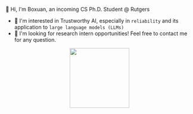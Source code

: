 👋 Hi, I'm Boxuan, an incoming CS Ph.D. Student @ Rutgers
- 👀 I'm interested in Trustworthy AI, especially in `reliability` and its application to `large language models (LLMs)`
- 💞 I'm looking for research intern opportunities! Feel free to contact me for any question.


<p align="center">
  <img height="160px" src="https://github-readme-stats.vercel.app/api?username=zbox1005&show_icons=true&theme=radical">
</p>

<!-- ![Boxuan's GitHub stats](https://github-readme-stats.vercel.app/api?username=zbox1005&show_icons=true&theme=radical) -->

<picture>
  <source media="(prefers-color-scheme: dark)" srcset="https://raw.githubusercontent.com/ZBox1005/ZBox1005/output/github-contribution-grid-snake-dark.svg">
  <source media="(prefers-color-scheme: light)" srcset="https://raw.githubusercontent.com/ZBox1005/ZBox1005/output/github-contribution-grid-snake.svg">
</picture>
